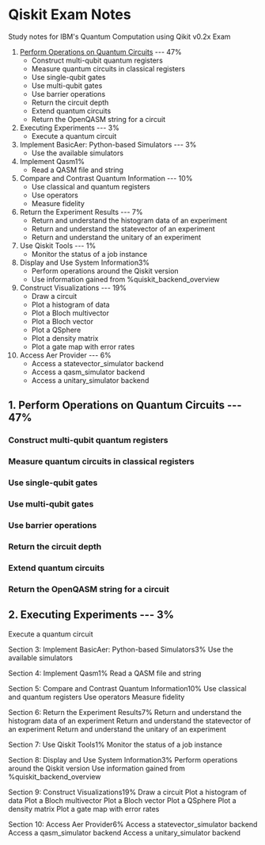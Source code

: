 # Qiskit Exam Notes
Study notes for IBM's Quantum Computation using Qikit v0.2x Exam

1. [Perform Operations on Quantum Circuits](#1-perform-operations-on-quantum-circuits-----47) --- 47%
    * Construct multi-qubit quantum registers
    * Measure quantum circuits in classical registers
    * Use single-qubit gates
    * Use multi-qubit gates
    * Use barrier operations
    * Return the circuit depth
    * Extend quantum circuits
    * Return the OpenQASM string for a circuit
2. Executing Experiments --- 3%
    * Execute a quantum circuit
3. Implement BasicAer: Python-based Simulators --- 3%
    * Use the available simulators
4. Implement Qasm1%
    * Read a QASM file and string
5. Compare and Contrast Quantum Information --- 10%
    * Use classical and quantum registers
    * Use operators
    * Measure fidelity
6. Return the Experiment Results --- 7%
    * Return and understand the histogram data of an experiment
    * Return and understand the statevector of an experiment
    * Return and understand the unitary of an experiment
7. Use Qiskit Tools --- 1%
    * Monitor the status of a job instance
8. Display and Use System Information3%
    * Perform operations around the Qiskit version
    * Use information gained from %quiskit_backend_overview
9. Construct Visualizations --- 19%
    * Draw a circuit
    * Plot a histogram of data
    * Plot a Bloch multivector
    * Plot a Bloch vector
    * Plot a QSphere
    * Plot a density matrix
    * Plot a gate map with error rates
10. Access Aer Provider --- 6%
    * Access a statevector_simulator backend
    * Access a qasm_simulator backend
    * Access a unitary_simulator backend





## 1. Perform Operations on Quantum Circuits --- 47%

### Construct multi-qubit quantum registers

### Measure quantum circuits in classical registers

### Use single-qubit gates

### Use multi-qubit gates

### Use barrier operations

### Return the circuit depth

### Extend quantum circuits

### Return the OpenQASM string for a circuit



## 2. Executing Experiments --- 3%
Execute a quantum circuit

Section 3: Implement BasicAer: Python-based Simulators3%
Use the available simulators

Section 4: Implement Qasm1%
Read a QASM file and string

Section 5: Compare and Contrast Quantum Information10%
Use classical and quantum registers
Use operators
Measure fidelity

Section 6: Return the Experiment Results7%
Return and understand the histogram data of an experiment
Return and understand the statevector of an experiment
Return and understand the unitary of an experiment

Section 7: Use Qiskit Tools1%
Monitor the status of a job instance

Section 8: Display and Use System Information3%
Perform operations around the Qiskit version
 Use information gained from %quiskit_backend_overview

Section 9: Construct Visualizations19%
Draw a circuit
Plot a histogram of data
Plot a Bloch multivector
Plot a Bloch vector
Plot a QSphere
Plot a density matrix
Plot a gate map with error rates

Section 10: Access Aer Provider6%
Access a statevector_simulator backend
Access a qasm_simulator backend
Access a unitary_simulator backend





